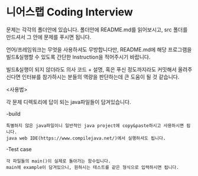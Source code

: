 # 니어스랩 Coding Interview

문제는 각각의 폴더안에 있습니다.
폴더안에 README.md를 읽어보시고, src 폴더를 만드셔서 그 안에 문제를 푸시면 됩니다.

언어/프레임워크는 무엇을 사용하셔도 무방합니다만,
README.md에 해당 프로그램을 빌드&실행할 수 있도록 간단한 Instruction을 적어주시기 바랍니다.

빌드&실행이 되지 않더라도 의사 코드 + 설명, 혹은 푸신 정도까지라도 커밋해서 올려주신다면
인터뷰를 참가하시는 분들의 역량을 판단하는데 큰 도움이 될 것 같습니다.

<사용법>

각 문제 디렉토리에 답이 되는 java파일들이 담겨있습니다.

-build

    특별하지 않은 java파일이니 일반적인 java project에 copy&paste하시고 사용하시면 됩니다.
    java web IDE(https://www.compilejava.net/)에서 실행하셔도 됩니다. 

-Test case

    각 파일들의 main()이 실제로 돌아가는 함수입니다. 
    main에 example이 담겨있으니, 원하시는 테스트를 같은 형식으로 입력하시면 됩니다.



